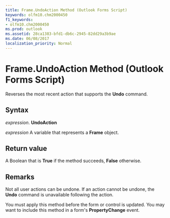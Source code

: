 ```yaml
---
title: Frame.UndoAction Method (Outlook Forms Script)
keywords: olfm10.chm2000450
f1_keywords:
- olfm10.chm2000450
ms.prod: outlook
ms.assetid: 28ca1383-bfd1-db6c-2945-82dd29a3b9ae
ms.date: 06/08/2017
localization_priority: Normal
---
```



# Frame.UndoAction Method (Outlook Forms Script)

Reverses the most recent action that supports the  **Undo** command.


## Syntax

_expression_. **UndoAction**

_expression_ A variable that represents a  **Frame** object.


## Return value

A Boolean that is  **True** if the method succeeds, **False** otherwise.


## Remarks

Not all user actions can be undone. If an action cannot be undone, the  **Undo** command is unavailable following the action.

You must apply this method before the form or control is updated. You may want to include this method in a form's  **PropertyChange** event.


